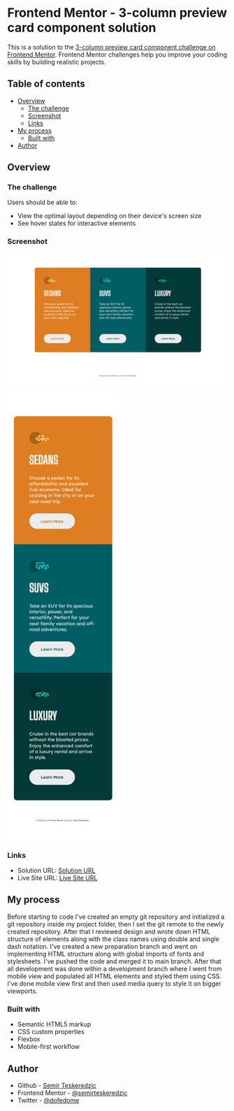 # Frontend Mentor - 3-column preview card component solution

This is a solution to the [3-column preview card component challenge on Frontend Mentor](https://www.frontendmentor.io/challenges/3column-preview-card-component-pH92eAR2-). Frontend Mentor challenges help you improve your coding skills by building realistic projects. 

## Table of contents

- [Overview](#overview)
  - [The challenge](#the-challenge)
  - [Screenshot](#screenshot)
  - [Links](#links)
- [My process](#my-process)
  - [Built with](#built-with)
- [Author](#author)

## Overview

### The challenge

Users should be able to:

- View the optimal layout depending on their device's screen size
- See hover states for interactive elements

### Screenshot

![Screenshot Desktop](./screenshots/screenshot_desktop_3col.png)
![Screenshot Mobile](./screenshots/screenshot_mobile_3col.png)

### Links

- Solution URL: [Solution URL](https://www.frontendmentor.io/solutions/3-column-preview-card-done-in-html-andand-css-6OJBX2R0V)
- Live Site URL: [Live Site URL](https://semirteskeredzic.github.io/3-column-preview/)

## My process

Before starting to code I've created an empty git repository and initialized a git repository inside my project folder, then I set the git remote to the newly created repository.
After that I reviewed design and wrote down HTML structure of elements along with the class names using double and single dash notation. I've created a new preparation branch and went on implementing HTML structure along with global imports of fonts and stylesheets. I've pushed the code and merged it to main branch.
After that all development was done within a development branch where I went from mobile view and populated all HTML elements and styled them using CSS. I've done mobile view first and then used media query to style it on bigger viewports.

### Built with

- Semantic HTML5 markup
- CSS custom properties
- Flexbox
- Mobile-first workflow

## Author

- Github - [Semir Teskeredzic](https://github.com/semirteskeredzic)
- Frontend Mentor - [@semirteskeredzic](https://www.frontendmentor.io/profile/semirteskeredzic)
- Twitter - [@dofedome](https://www.twitter.com/dofedome)
